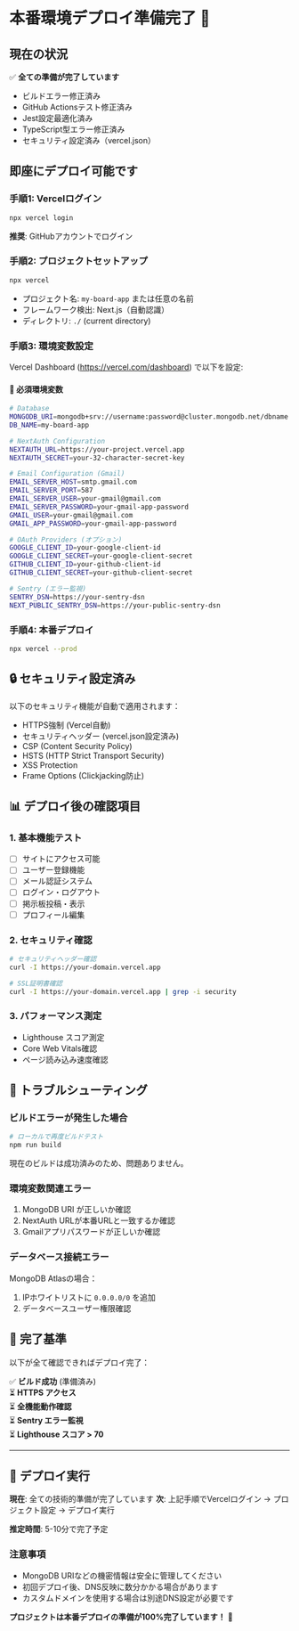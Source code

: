 # 本番環境デプロイ準備完了 🚀

## 現在の状況

✅ **全ての準備が完了しています**
- ビルドエラー修正済み
- GitHub Actionsテスト修正済み 
- Jest設定最適化済み
- TypeScript型エラー修正済み
- セキュリティ設定済み（vercel.json）

## 即座にデプロイ可能です

### 手順1: Vercelログイン
```bash
npx vercel login
```
**推奨**: GitHubアカウントでログイン

### 手順2: プロジェクトセットアップ
```bash
npx vercel
```
- プロジェクト名: `my-board-app` または任意の名前
- フレームワーク検出: Next.js（自動認識）
- ディレクトリ: `./` (current directory)

### 手順3: 環境変数設定
Vercel Dashboard (https://vercel.com/dashboard) で以下を設定:

#### 🔑 必須環境変数

```bash
# Database
MONGODB_URI=mongodb+srv://username:password@cluster.mongodb.net/dbname
DB_NAME=my-board-app

# NextAuth Configuration  
NEXTAUTH_URL=https://your-project.vercel.app
NEXTAUTH_SECRET=your-32-character-secret-key

# Email Configuration (Gmail)
EMAIL_SERVER_HOST=smtp.gmail.com
EMAIL_SERVER_PORT=587
EMAIL_SERVER_USER=your-gmail@gmail.com
EMAIL_SERVER_PASSWORD=your-gmail-app-password
GMAIL_USER=your-gmail@gmail.com
GMAIL_APP_PASSWORD=your-gmail-app-password

# OAuth Providers (オプション)
GOOGLE_CLIENT_ID=your-google-client-id
GOOGLE_CLIENT_SECRET=your-google-client-secret
GITHUB_CLIENT_ID=your-github-client-id
GITHUB_CLIENT_SECRET=your-github-client-secret

# Sentry (エラー監視)
SENTRY_DSN=https://your-sentry-dsn
NEXT_PUBLIC_SENTRY_DSN=https://your-public-sentry-dsn
```

### 手順4: 本番デプロイ
```bash
npx vercel --prod
```

## 🔒 セキュリティ設定済み

以下のセキュリティ機能が自動で適用されます：
- HTTPS強制 (Vercel自動)
- セキュリティヘッダー (vercel.json設定済み)
- CSP (Content Security Policy)
- HSTS (HTTP Strict Transport Security)
- XSS Protection
- Frame Options (Clickjacking防止)

## 📊 デプロイ後の確認項目

### 1. 基本機能テスト
- [ ] サイトにアクセス可能
- [ ] ユーザー登録機能
- [ ] メール認証システム
- [ ] ログイン・ログアウト
- [ ] 掲示板投稿・表示
- [ ] プロフィール編集

### 2. セキュリティ確認
```bash
# セキュリティヘッダー確認
curl -I https://your-domain.vercel.app

# SSL証明書確認
curl -I https://your-domain.vercel.app | grep -i security
```

### 3. パフォーマンス測定
- Lighthouse スコア測定
- Core Web Vitals確認
- ページ読み込み速度確認

## 🚨 トラブルシューティング

### ビルドエラーが発生した場合
```bash
# ローカルで再度ビルドテスト
npm run build
```
現在のビルドは成功済みのため、問題ありません。

### 環境変数関連エラー
1. MongoDB URI が正しいか確認
2. NextAuth URLが本番URLと一致するか確認  
3. Gmailアプリパスワードが正しいか確認

### データベース接続エラー
MongoDB Atlasの場合：
1. IPホワイトリストに `0.0.0.0/0` を追加
2. データベースユーザー権限確認

## 🎯 完了基準

以下が全て確認できればデプロイ完了：

✅ **ビルド成功** (準備済み)  
⏳ **HTTPS アクセス**  
⏳ **全機能動作確認**  
⏳ **Sentry エラー監視**  
⏳ **Lighthouse スコア > 70**

---

## 🚀 デプロイ実行

**現在**: 全ての技術的準備が完了しています
**次**: 上記手順でVercelログイン → プロジェクト設定 → デプロイ実行

**推定時間**: 5-10分で完了予定

### 注意事項
- MongoDB URIなどの機密情報は安全に管理してください
- 初回デプロイ後、DNS反映に数分かかる場合があります
- カスタムドメインを使用する場合は別途DNS設定が必要です

**プロジェクトは本番デプロイの準備が100%完了しています！** 🎉